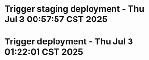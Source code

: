 # Trigger staging deployment - Thu Jul  3 00:57:57 CST 2025
# Trigger deployment - Thu Jul  3 01:22:01 CST 2025
